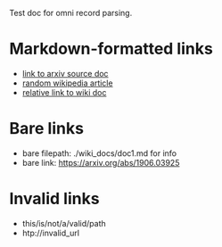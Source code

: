 Test doc for omni record parsing.

# Markdown-formatted links

- [link to arxiv source doc](https://arxiv.org/abs/1906.03926)
- [random wikipedia article](https://en.wikipedia.org/wiki/Le_Jour_des_fourmis)
- [relative link to wiki doc](./wiki_docs/doc1.md)

# Bare links

- bare filepath: ./wiki_docs/doc1.md for info
- bare link: https://arxiv.org/abs/1906.03925

# Invalid links

- this/is/not/a/valid/path
- htp://invalid_url
